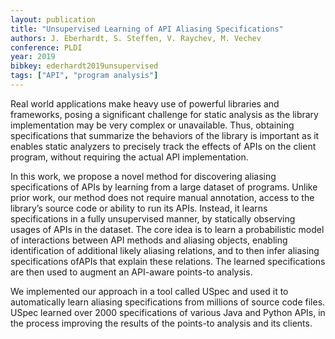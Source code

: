 ```yaml
---
layout: publication
title: "Unsupervised Learning of API Aliasing Specifications"
authors: J. Eberhardt, S. Steffen, V. Raychev, M. Vechev
conference: PLDI
year: 2019
bibkey: ederhardt2019unsupervised
tags: ["API", "program analysis"]
---
```

Real world applications make heavy use of powerful libraries
and frameworks, posing a significant challenge for static analysis
as the library implementation may be very complex or unavailable.
Thus, obtaining specifications that summarize the behaviors of
the library is important as it enables static analyzers to precisely
track the effects of APIs on the client program, without requiring
the actual API implementation. 

In this work, we propose a novel method
for discovering aliasing specifications of APIs by learning from a large
dataset of programs. Unlike prior work, our method does not require
manual annotation, access to the library’s source code or ability to
run its APIs. Instead, it learns specifications in a fully unsupervised manner,
by statically observing usages of APIs in the dataset. The core idea is to
learn a probabilistic model of interactions between API methods and aliasing
objects, enabling identification of additional likely aliasing relations,
and to then infer aliasing specifications ofAPIs that explain these relations.
The learned specifications are then used to augment an API-aware points-to analysis.

We implemented our approach in a tool called USpec and used it to automatically
learn aliasing specifications from millions of source code files.
USpec learned over 2000 specifications of various Java and Python APIs, in the process
improving the results of the points-to analysis and its clients.
